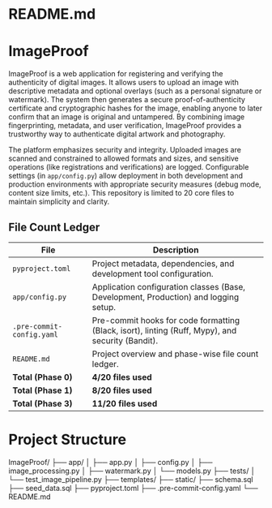 # README.md

# ImageProof

ImageProof is a web application for registering and verifying the authenticity of digital images. It allows users to upload an image with descriptive metadata and optional overlays (such as a personal signature or watermark). The system then generates a secure proof-of-authenticity certificate and cryptographic hashes for the image, enabling anyone to later confirm that an image is original and untampered. By combining image fingerprinting, metadata, and user verification, ImageProof provides a trustworthy way to authenticate digital artwork and photography.

The platform emphasizes security and integrity. Uploaded images are scanned and constrained to allowed formats and sizes, and sensitive operations (like registrations and verifications) are logged. Configurable settings (in `app/config.py`) allow deployment in both development and production environments with appropriate security measures (debug mode, content size limits, etc.). This repository is limited to 20 core files to maintain simplicity and clarity.

## File Count Ledger

| File                      | Description                                                  |
| ------------------------- | ------------------------------------------------------------ |
| `pyproject.toml`          | Project metadata, dependencies, and development tool configuration. |
| `app/config.py`           | Application configuration classes (Base, Development, Production) and logging setup. |
| `.pre-commit-config.yaml` | Pre-commit hooks for code formatting (Black, isort), linting (Ruff, Mypy), and security (Bandit). |
| `README.md`               | Project overview and phase-wise file count ledger.           |
| **Total (Phase 0)**       | **4/20 files used**                                          |
| **Total (Phase 1)**       | **8/20 files used**                                          |
| **Total (Phase 3)**       | **11/20 files used**                                         |

# Project Structure
ImageProof/
├── app/
│   ├── app.py
│   ├── config.py
│   ├── image_processing.py
│   ├── watermark.py
│   └── models.py
├── tests/
│   └── test_image_pipeline.py
├── templates/
├── static/
├── schema.sql
├── seed_data.sql
├── pyproject.toml
├── .pre-commit-config.yaml
└── README.md
